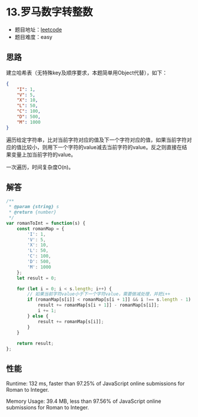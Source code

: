 # 13.罗马数字转整数

+ 题目地址：[leetcode](https://leetcode-cn.com/problems/roman-to-integer/)
+ 题目难度：easy

## 思路

建立哈希表（无特殊key及顺序要求，本题简单用Object代替），如下：

```json
{
    "I": 1,
    "V": 5,
    "X": 10,
    "L": 50,
    "C": 100,
    "D": 500,
    "M": 1000
}
```

遍历给定字符串，比对当前字符对应的值及下一个字符对应的值，如果当前字符对应的值比较小，则用下一个字符的value减去当前字符的value。反之则直接在结果变量上加当前字符的value。

一次遍历，时间复杂度O(n)。

## 解答

```js
/**
 * @param {string} s
 * @return {number}
 */
var romanToInt = function(s) {
    const romanMap = {
        'I': 1,
        'V': 5,
        'X': 10,
        'L': 50,
        'C': 100,
        'D': 500,
        'M': 1000
    };
    let result = 0;

    for (let i = 0; i < s.length; i++) {
        // 如果当前字符value小于下一个字符value，需要做减处理，并把i++
        if (romanMap[s[i]] < romanMap[s[i + 1]] && i !== s.length - 1) {
            result += romanMap[s[i + 1]] - romanMap[s[i]];
            i += 1;
        } else {
            result += romanMap[s[i]];
        }
    }
    
    return result;
};
```

## 性能

Runtime: 132 ms, faster than 97.25% of JavaScript online submissions for Roman to Integer.

Memory Usage: 39.4 MB, less than 97.56% of JavaScript online submissions for Roman to Integer.
